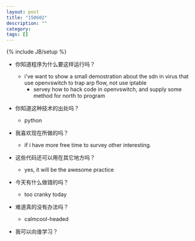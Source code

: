 ```yaml
---
layout: post
title: "150602"
description: ""
category: 
tags: []
---
```

{% include JB/setup %}

* 你知道程序为什么要这样运行吗？
  * i've want to show a small demostration about the sdn in virus that use openvswitch to trap arp flow, not use iptable
     * servey how to hack code in openvswitch, and supply some method for north to program

* 你知道这种技术的出处吗？
  * python

* 我喜欢现在所做的吗？
  * if i have more free time to survey other interesting.

* 这些代码还可以用在其它地方吗？
  * yes, it will be the awesome practice

* 今天有什么做错的吗？
  * too cranky today

* 难道真的没有办法吗？
  * calmcool-headed 

* 我可以向谁学习？
 
